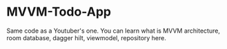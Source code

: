 # MVVM-Todo-App
Same code as a Youtuber's one. You can learn what is MVVM architecture, room database, dagger hilt, viewmodel, repository here. 
